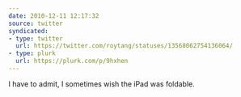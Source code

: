 ```yaml
---
date: 2010-12-11 12:17:32
source: twitter
syndicated:
- type: twitter
  url: https://twitter.com/roytang/statuses/13568062754136064/
- type: plurk
  url: https://plurk.com/p/9hxhen
---
```


I have to admit, I sometimes wish the iPad was foldable.